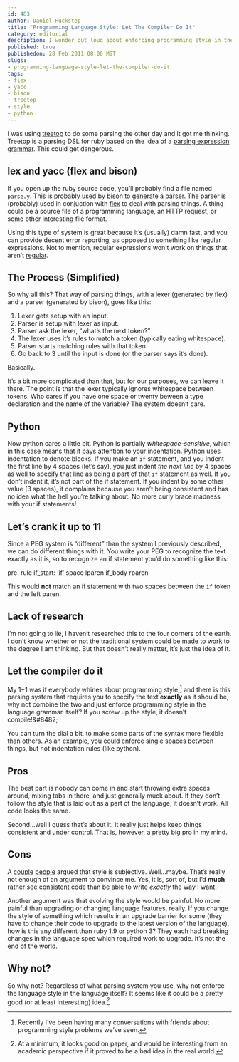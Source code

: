 ```yaml
--- 
id: 483
author: Daniel Huckstep
title: "Programming Language Style: Let The Compiler Do It"
category: editorial
description: I wonder out loud about enforcing programming style in the language grammar.
published: true
publishedon: 28 Feb 2011 08:00 MST
slugs: 
- programming-language-style-let-the-compiler-do-it
tags: 
- flex
- yacc
- bison
- treetop
- style
- python
---
```

I was using [treetop](https://github.com/nathansobo/treetop) to do some
parsing the other day and it got me thinking. Treetop is a parsing DSL
for ruby based on the idea of a [parsing expression
grammar](http://en.wikipedia.org/wiki/Parsing_expression_grammar). This
could get dangerous.

## lex and yacc (flex and bison)

If you open up the ruby source code, you’ll probably find a file named
`parse.y`. This is probably used by
[bison](http://en.wikipedia.org/wiki/GNU_bison) to generate a parser.
The parser is (probably) used in conjuction with
[flex](http://en.wikipedia.org/wiki/Flex_lexical_analyser) to deal with
parsing things. A thing could be a source file of a programming
language, an HTTP request, or some other interesting file format.

Using this type of system is great because it’s (usually) damn fast, and
you can provide decent error reporting, as opposed to something like
regular expressions. Not to mention, regular expressions won’t work on
things that aren’t
[regular](http://en.wikipedia.org/wiki/Regular_grammar).

## The Process (Simplified)

So why all this? That way of parsing things, with a lexer (generated by
flex) and a parser (generated by bison), goes like this:

1.  Lexer gets setup with an input.
2.  Parser is setup with lexer as input.
3.  Parser ask the lexer, “what’s the next token?”
4.  The lexer uses it’s rules to match a token (typically eating
    whitespace).
5.  Parser starts matching rules with that token.
6.  Go back to 3 until the input is done (or the parser says it’s done).

Basically.

It’s a bit more complicated than that, but for our purposes, we can
leave it there. The point is that the lexer typically ignores whitespace
between tokens. Who cares if you have one space or twenty beween a type
declaration and the name of the variable? The system doesn’t care.

## Python

Now python cares a little bit. Python is partially
*whitespace-sensitive*, which in this case means that it pays attention
to your indentation. Python uses indentation to denote blocks. If you
make an `if` statement, and you indent the first line by 4 spaces (let’s
say), you just indent *the next line* by 4 spaces as well to specify
that line as being a part of that `if` statement as well. If you don’t
indent it, it’s not part of the if statement. If you indent by some
other value (3 spaces), it complains because you aren’t being consistent
and has no idea what the hell you’re talking about. No more curly brace
madness with your if statements!

## Let’s crank it up to 11

Since a PEG system is “different” than the system I previously
described, we can do different things with it. You write your PEG to
recognize the text exactly as it is, so to recognize an if statement
you’d do something like this:

pre. rule if\_start: ‘if’ space lparen if\_body rparen

This would **not** match an if statement with two spaces between the
`if` token and the left paren.

## Lack of research

I’m not going to lie, I haven’t researched this to the four corners of
the earth. I don’t know whether or not the traditional system could be
made to work to the degree I am thinking. But that doesn’t really
matter, it’s just the idea of it.

## Let the compiler do it

My 1+1 was if everybody whines about programming style,[^1] and there is
this parsing system that requires you to specify the text **exactly** as
it should be, why not combine the two and just enforce programming style
in the language grammar itself? If you screw up the style, it doesn’t
compile!&\#8482;

You can turn the dial a bit, to make some parts of the syntax more
flexible than others. As an example, you could enforce single spaces
between things, but not indentation rules (like python).

## Pros

The best part is nobody can come in and start throwing extra spaces
around, mixing tabs in there, and just generally muck about. If they
don’t follow the style that is laid out as a part of the language, it
doesn’t work. All code looks the same.

Second…well I guess that’s about it. It really just helps keep things
consistent and under control. That is, however, a pretty big pro in my
mind.

## Cons

A [couple](http://twitter.com/DJAltair)
[people](http://twitter.com/stormbrew) argued that style is subjective.
Well…maybe. That’s really not enough of an argument to convince me. Yes,
it is, sort of, but I’d **much** rather see consistent code than be able
to write *exactly* the way I want.

Another argument was that evolving the style would be painful. No more
painful than upgrading or changing language features, really. If you
change the style of something which results in an upgrade barrier for
some (they have to change their code to upgrade to the latest version of
the language), how is this any different than ruby 1.9 or python 3? They
each had breaking changes in the language spec which required work to
upgrade. It’s not the end of the world.

## Why not?

So why not? Regardless of what parsing system you use, why not enforce
the language style in the language itself? It seems like it could be a
pretty good (or at least interesting) idea.[^2]

[^1]: Recently I’ve been having many conversations with friends about
    programming style problems we’ve seen.

[^2]: At a minimum, it looks good on paper, and would be interesting
    from an academic perspective if it proved to be a bad idea in the
    real world.